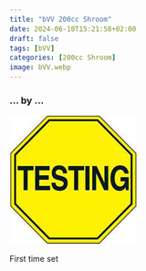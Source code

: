 ```yaml
---
title: "bVV 200cc Shroom"
date: 2024-06-10T15:21:58+02:00
draft: false
tags: [bVV]
categories: [200cc Shroom]
image: bVV.webp
---
```

### ... by ...
![Nothing there](testing.jpg)

First time set